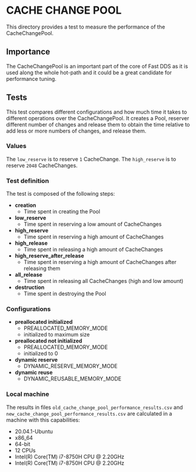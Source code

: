 # CACHE CHANGE POOL

This directory provides a test to measure the performance of the CacheChangePool.

## Importance

The CacheChangePool is an important part of the core of Fast DDS as it is used along the whole
hot-path and it could be a great candidate for performance tuning.

## Tests

This test compares different configurations and how much time it takes to different operations over the CacheChangePool.
It creates a Pool, reserver different number of changes and release them
to obtain the time relative to add less or more numbers of changes, and release them.

### Values

The `low_reserve` is to reserve `1` CacheChange.
The `high_reserve` is to reserve `2048` CacheChanges.

### Test definition

The test is composed of the following steps:

- **creation**
  - Time spent in creating the Pool
- **low_reserve**
  - Time spent in reserving a low amount of CacheChanges
- **high_reserve**
  - Time spent in reserving a high amount of CacheChanges
- **high_release**
  - Time spent in releasing a high amount of CacheChanges
- **high_reserve_after_release**
  - Time spent in reserving a high amount of CacheChanges after releasing them
- **all_release**
  - Time spent in releasing all CacheChanges (high and low amount)
- **destruction**
  - Time spent in destroying the Pool

### Configurations

- **preallocated initialized**
  - PREALLOCATED_MEMORY_MODE
  - initialized to maximum size
- **preallocated not initialized**
  - PREALLOCATED_MEMORY_MODE
  - initialized to 0
- **dynamic reserve**
  - DYNAMIC_RESERVE_MEMORY_MODE
- **dynamic reuse**
  - DYNAMIC_REUSABLE_MEMORY_MODE

### Local machine

The results in files `old_cache_change_pool_performance_results.csv` and `new_cache_change_pool_performance_results.csv`
are calculated in a machine with this capabilities:

- 20.04.1-Ubuntu
- x86_64
- 64-bit
- 12 CPUs
- Intel(R) Core(TM) i7-8750H CPU @ 2.20GHz
- Intel(R) Core(TM) i7-8750H CPU @ 2.20GHz

